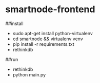 # smartnode-frontend
##install
* sudo apt-get install python-virtualenv
* cd smartnode && virtualenv venv
* pip install -r requirements.txt
* rethinkdb

##run
* rethinkdb
* python main.py

